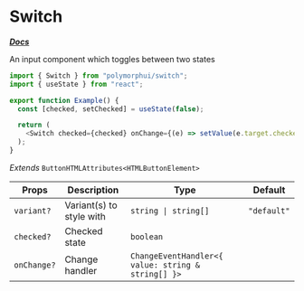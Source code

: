 # Switch

[**_Docs_**](../README.md)

An input component which toggles between two states

```typescript jsx
import { Switch } from "polymorphui/switch";
import { useState } from "react";

export function Example() {
  const [checked, setChecked] = useState(false);

  return (
    <Switch checked={checked} onChange={(e) => setValue(e.target.checked)} />
  );
}
```

_Extends_ `ButtonHTMLAttributes<HTMLButtonElement>`

| Props       | Description              | Type                                               | Default     |
|-------------|--------------------------|----------------------------------------------------|-------------|
| `variant?`  | Variant(s) to style with | `string \| string[]`                               | `"default"` |
| `checked?`  | Checked state            | `boolean`                                          |             |
| `onChange?` | Change handler           | `ChangeEventHandler<{ value: string & string[] }>` |             |

